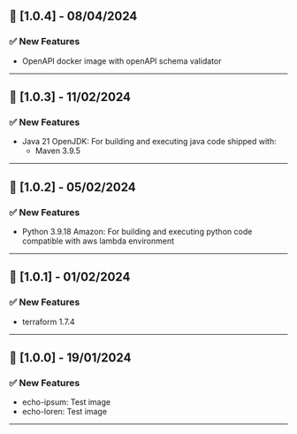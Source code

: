 ## 🚀 [1.0.4] - 08/04/2024

### ✅ New Features

- OpenAPI docker image with openAPI schema validator

---

## 🚀 [1.0.3] - 11/02/2024

### ✅ New Features

- Java 21 OpenJDK: For building and executing java code shipped with:
  - Maven 3.9.5

---

## 🚀 [1.0.2] - 05/02/2024

### ✅ New Features

- Python 3.9.18 Amazon: For building and executing python code compatible with aws lambda environment

---

## 🚀 [1.0.1] - 01/02/2024

### ✅ New Features

- terraform 1.7.4

---

## 🚀 [1.0.0] - 19/01/2024

### ✅ New Features

- echo-ipsum: Test image
- echo-loren: Test image

---
